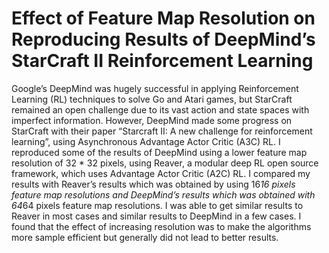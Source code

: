 # Effect of Feature Map Resolution on Reproducing Results of DeepMind’s StarCraft II Reinforcement Learning

Google’s DeepMind was hugely successful in applying
Reinforcement Learning (RL) techniques to solve Go and Atari
games, but StarCraft remained an open challenge due to its vast
action and state spaces with imperfect information. However,
DeepMind made some progress on StarCraft with their paper
“Starcraft II: A new challenge for reinforcement learning”, using
Asynchronous Advantage Actor Critic (A3C) RL. I reproduced
some of the results of DeepMind using a lower feature map
resolution of 32 * 32 pixels, using Reaver, a modular deep RL open
source framework, which uses Advantage Actor Critic (A2C) RL.
I compared my results with Reaver’s results which was obtained
by using 16*16 pixels feature map resolutions and DeepMind’s
results which was obtained with 64*64 pixels feature map
resolutions. I was able to get similar results to Reaver in most
cases and similar results to DeepMind in a few cases. I found that
the effect of increasing resolution was to make the algorithms
more sample efficient but generally did not lead to better results.


